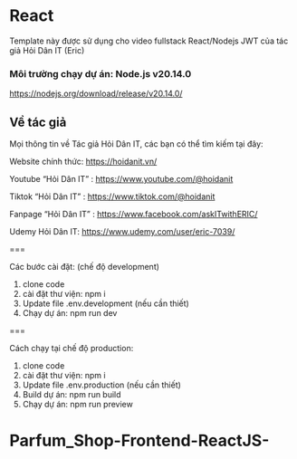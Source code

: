 # React 
Template này được sử dụng cho video fullstack React/Nodejs JWT của tác giả Hỏi Dân IT (Eric)

### Môi trường chạy dự án: Node.js v20.14.0
https://nodejs.org/download/release/v20.14.0/

## Về tác giả
Mọi thông tin về Tác giả Hỏi Dân IT, các bạn có thể tìm kiếm tại đây:

Website chính thức: https://hoidanit.vn/

Youtube “Hỏi Dân IT” : https://www.youtube.com/@hoidanit

Tiktok “Hỏi Dân IT” :  https://www.tiktok.com/@hoidanit

Fanpage “Hỏi Dân IT” : https://www.facebook.com/askITwithERIC/

Udemy Hỏi Dân IT: https://www.udemy.com/user/eric-7039/

===

Các bước cài đặt: (chế độ development)
1. clone code
2. cài đặt thư viện: npm i
3. Update file .env.development (nếu cần thiết)
4. Chạy dự án: npm run dev

===

Cách chạy tại chế độ production:
1. clone code
2. cài đặt thư viện: npm i
3. Update file .env.production (nếu cần thiết)
4. Build dự án: npm run build
5. Chạy dự án: npm run preview
# Parfum_Shop-Frontend-ReactJS-
